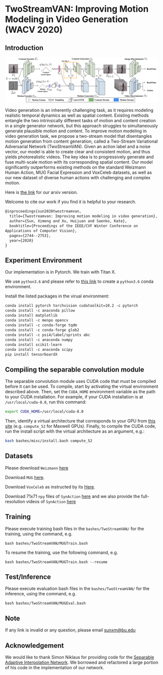 # TwoStreamVAN: Improving Motion Modeling in Video Generation (WACV 2020)

## Introduction
![alt text](figures/model.png)

Video generation is an inherently challenging task, as it
requires modeling realistic temporal dynamics as well as
spatial content. Existing methods entangle the two intrinsically different tasks of motion and content creation in a
single generator network, but this approach struggles to simultaneously generate plausible motion and content. To improve motion modeling in video generation task, we propose a two-stream model that disentangles motion generation from content generation, called a Two-Stream Variational Adversarial Network (TwoStreamVAN). Given an action label and a noise vector, our model is able to create
clear and consistent motion, and thus yields photorealistic videos. The key idea is to progressively generate and
fuse multi-scale motion with its corresponding spatial content. Our model significantly outperforms existing methods
on the standard Weizmann Human Action, MUG Facial Expression and VoxCeleb datasets, as well as our new dataset
of diverse human actions with challenging and complex motion.

Here is [the link](https://arxiv.org/pdf/1812.01037.pdf) for our arxiv version. 

Welcome to cite our work if you find it is helpful to your research.
```
@inproceedings{sun2020twostreamvan,
  title={Twostreamvan: Improving motion modeling in video generation},
  author={Sun, Ximeng and Xu, Huijuan and Saenko, Kate},
  booktitle={Proceedings of the IEEE/CVF Winter Conference on Applications of Computer Vision},
  pages={2744--2753},
  year={2020}
}
```

##  Experiment Environment

Our implementation is in Pytorch. We train with Titan X.

We use `python3.6` and  please refer to [this link](https://docs.conda.io/projects/conda/en/latest/user-guide/tasks/manage-environments.html#creating-an-environment-with-commands) to create a `python3.6` conda environment.

Install the listed packages in the virual environment:
```
conda install pytorch torchvision cudatoolkit=10.2 -c pytorch
conda install -c anaconda pillow
conda install matplotlib
conda install -c menpo opencv
conda install -c conda-forge tqdm
conda install -c conda-forge glob2
conda install -c psi4/label/sprints abc
conda install -c anaconda numpy
conda install scikit-learn
conda install -c anaconda scipy
pip install tensorboardX
```

## Compiling the separable convolution module

The separable convolution module uses CUDA code that must be compiled before it can be used. To compile, start by activating the virtual environment described above. Then, set the `CUDA_HOME` environment variable as the path to your CUDA installation. For example, if your CUDA installation is at `/usr/local/cuda-8.0`, run this command:

```bash
export CUDA_HOME=/usr/local/cuda-8.0
```

Then, identify a virtual architecture that corresponds to your GPU from [this site](http://docs.nvidia.com/cuda/cuda-compiler-driver-nvcc/index.html#virtual-architecture-feature-list) (e.g. `compute_52` for Maxwell GPUs). Finally, to compile the CUDA code, run the install script with the virtual architecture as an argument, e.g.:

```bash
bash bashes/misc/install.bash compute_52
```


## Datasets
Please download  `Weizmann` [here](https://drive.google.com/file/d/1eZSlE4ulChi9jI8KTmNaOs23myDSfO2V/view?usp=sharing) 

Download  `MUG` [here](https://drive.google.com/file/d/1XamMtvkXpcLMPn1p1QhnkOYxmv-Vt707/view?usp=sharing).

Download `VoxCeleb` as instructed by its [Here](https://drive.google.com/file/d/18p5BZ7QptpXGvKie7ajxRHLUe_YEQYzC/view?usp=sharing).

Download 71x71 `npy` files of `SynAction` [here](https://drive.google.com/file/d/1QwFCQyHM8mmTKmrVJ9CVWuCUDT7M-2QJ/view?usp=sharing) and we also provide the full-resolution videos of `SynAction` [here](https://drive.google.com/drive/folders/1botq3NQlPaCo5Pez22k4sQ3qcqjDd7Uq?usp=sharing)



## Training
Please execute training bash files in the `bashes/TwoStreamVAN/` for the training, using the command, e.g.
```
bash bashes/TwoStreamVAN/MUGTrain.bash
```

To resume the training, use the following command, e.g. 

```
bash bashes/TwoStreamVAN/MUGTrain.bash --resume
```

## Test/Inference
Please execute evaluation bash files in the `bashes/TwoStreamVAN/` for the inference, using the command, e.g.
```
bash bashes/TwoStreamVAN/MUGEval.bash
```

## Note
If any link is invalid or any question, please email sunxm@bu.edu

## Acknowledgement
We would like to thank Simon Niklaus for providing code for the [Separable Adaptive Interpolation Network](https://github.com/sniklaus/pytorch-sepconv). We borrowed and refactored a large portion of his code in the implementation of our network.

